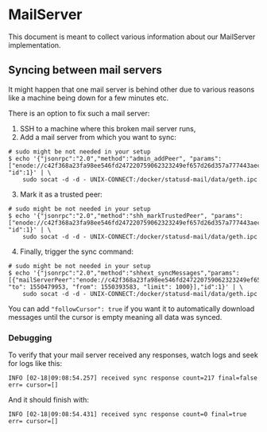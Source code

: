 MailServer
==========

This document is meant to collect various information about our MailServer implementation.

## Syncing between mail servers

It might happen that one mail server is behind other due to various reasons like a machine being down for a few minutes etc.

There is an option to fix such a mail server:
1. SSH to a machine where this broken mail server runs,
2. Add a mail server from which you want to sync:
```
# sudo might be not needed in your setup
$ echo '{"jsonrpc":"2.0","method":"admin_addPeer", "params": ["enode://c42f368a23fa98ee546fd247220759062323249ef657d26d357a777443aec04db1b29a3a22ef3e7c548e18493ddaf51a31b0aed6079bd6ebe5ae838fcfaf3a49@206.189.243.162:30504"], "id":1}' | \
    sudo socat -d -d - UNIX-CONNECT:/docker/statusd-mail/data/geth.ipc
```
3. Mark it as a trusted peer:
```
# sudo might be not needed in your setup
$ echo '{"jsonrpc":"2.0","method":"shh_markTrustedPeer", "params": ["enode://c42f368a23fa98ee546fd247220759062323249ef657d26d357a777443aec04db1b29a3a22ef3e7c548e18493ddaf51a31b0aed6079bd6ebe5ae838fcfaf3a49@206.189.243.162:30504"], "id":1}' | \
    sudo socat -d -d - UNIX-CONNECT:/docker/statusd-mail/data/geth.ipc
```
4. Finally, trigger the sync command:
```
# sudo might be not needed in your setup
$ echo '{"jsonrpc":"2.0","method":"shhext_syncMessages","params":[{"mailServerPeer":"enode://c42f368a23fa98ee546fd247220759062323249ef657d26d357a777443aec04db1b29a3a22ef3e7c548e18493ddaf51a31b0aed6079bd6ebe5ae838fcfaf3a49@206.189.243.162:30504", "to": 1550479953, "from": 1550393583, "limit": 1000}],"id":1}' | \
    sudo socat -d -d - UNIX-CONNECT:/docker/statusd-mail/data/geth.ipc
```

You can add `"followCursor": true` if you want it to automatically download messages until the cursor is empty meaning all data was synced.

### Debugging

To verify that your mail server received any responses, watch logs and seek for logs like this:
```
INFO [02-18|09:08:54.257] received sync response count=217 final=false err= cursor=[]
```

And it should finish with:
```
INFO [02-18|09:08:54.431] received sync response count=0 final=true err= cursor=[]
```
